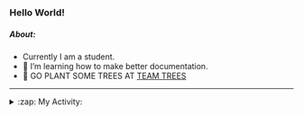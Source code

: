 ### Hello World!

##### About:
- Currently I am a student.
- 🌱 I’m learning how to make better documentation.
- 🌱 GO PLANT SOME TREES AT [TEAM TREES](https://teamtrees.org/)

---
<details>
  <summary>:zap: My Activity:</summary>
  
<!--START_SECTION:waka-->
![Code Time](http://img.shields.io/badge/Code%20Time-1%2C239%20hrs%2049%20mins-blue)

**I'm a Night 🦉** 

```text
🌞 Morning                2016 commits        ███░░░░░░░░░░░░░░░░░░░░░░   10.22 % 
🌆 Daytime                6650 commits        ████████░░░░░░░░░░░░░░░░░   33.72 % 
🌃 Evening                5684 commits        ███████░░░░░░░░░░░░░░░░░░   28.82 % 
🌙 Night                  5371 commits        ███████░░░░░░░░░░░░░░░░░░   27.23 % 
```
📅 **I'm Most Productive on Wednesday** 

```text
Monday                   2728 commits        ███░░░░░░░░░░░░░░░░░░░░░░   13.83 % 
Tuesday                  2704 commits        ███░░░░░░░░░░░░░░░░░░░░░░   13.71 % 
Wednesday                4661 commits        ██████░░░░░░░░░░░░░░░░░░░   23.63 % 
Thursday                 2599 commits        ███░░░░░░░░░░░░░░░░░░░░░░   13.18 % 
Friday                   2094 commits        ███░░░░░░░░░░░░░░░░░░░░░░   10.62 % 
Saturday                 1688 commits        ██░░░░░░░░░░░░░░░░░░░░░░░   08.56 % 
Sunday                   3247 commits        ████░░░░░░░░░░░░░░░░░░░░░   16.46 % 
```


📊 **This Week I Spent My Time On** 

```text
🔥 Editors: 
IntelliJ                 3 hrs 5 mins        ████████████░░░░░░░░░░░░░   48.01 % 
VS Code                  2 hrs 35 mins       ██████████░░░░░░░░░░░░░░░   40.40 % 
Android Studio           44 mins             ███░░░░░░░░░░░░░░░░░░░░░░   11.58 % 

🐱‍💻 Projects: 
java-springboot-projects 3 hrs 4 mins        ████████████░░░░░░░░░░░░░   47.95 % 
py-series                2 hrs 2 mins        ████████░░░░░░░░░░░░░░░░░   31.76 % 
vlsm-subnet              33 mins             ██░░░░░░░░░░░░░░░░░░░░░░░   08.65 % 
CSE224-Fundamentals-of-An31 mins             ██░░░░░░░░░░░░░░░░░░░░░░░   08.06 % 
Little Lemon             12 mins             █░░░░░░░░░░░░░░░░░░░░░░░░   03.35 % 
```


 Last Updated on 19/10/2023 16:12:23 UTC
<!--END_SECTION:waka-->
</details>

